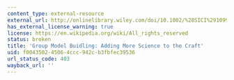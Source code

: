 ```yaml
---
content_type: external-resource
external_url: http://onlinelibrary.wiley.com/doi/10.1002/%28SICI%291099-1727%28199722%2913:2%3C187::AID-SDR124%3E3.0.CO;2-O/abstract
has_external_license_warning: true
license: https://en.wikipedia.org/wiki/All_rights_reserved
status: broken
title: 'Group Model Buidling: Adding More Science to the Craft'
uid: f0043502-4506-4ccc-942c-b3fbfec39536
url_status_code: 403
wayback_url: ''
---
```

